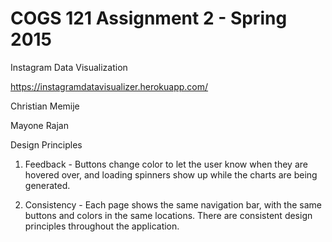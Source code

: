 COGS 121 Assignment 2 - Spring 2015
===========

Instagram Data Visualization

https://instagramdatavisualizer.herokuapp.com/

Christian Memije

Mayone Rajan

Design Principles

1. Feedback - Buttons change color to let the user know when they are hovered over, and loading spinners show up while the charts are being generated.

2. Consistency - Each page shows the same navigation bar, with the same buttons and colors in the same locations. There are consistent design principles throughout the application.


